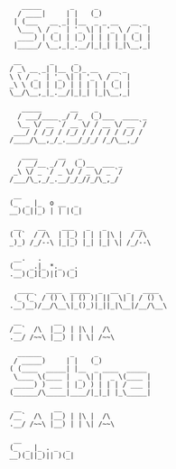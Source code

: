 
       _____       _     _
      / ____|     | |   (_)
     | (___   __ _| |__  _ _ __   __ _
      \___ \ / _` | '_ \| | '_ \ / _` |
      ____) | (_| | |_) | | | | | (_| |
     |_____/ \__,_|_.__/|_|_| |_|\__,_|

     __       _     _
    / _\ __ _| |__ (_)_ __   __ _
    \ \ / _` | '_ \| | '_ \ / _` |
    _\ \ (_| | |_) | | | | | (_| |
    \__/\__,_|_.__/|_|_| |_|\__,_|

       _____       __    _
      / ___/____ _/ /_  (_)___  ____ _
      \__ \/ __ `/ __ \/ / __ \/ __ `/
     ___/ / /_/ / /_/ / / / / / /_/ /
    /____/\__,_/_.___/_/_/ /_/\__,_/

       ____     __   _
      / __/__ _/ /  (_)__  ___ _
     _\ \/ _ `/ _ \/ / _ \/ _ `/
    /___/\_,_/_.__/_/_//_/\_,_/

     __
    (_  _ |_  o __  _
    __)(_||_) | | |(_|

     __    __    ___   _   _       __
    ( (`  / /\  | |_) | | | |\ |  / /\
    _)_) /_/--\ |_|_) |_| |_| \| /_/--\

     __.   .
    (__  _.|_ *._  _.
    .__)(_][_)|[ )(_]

      ____   ____  _____  _  __  _   ____
     (_ (_` / () \ | () )| ||  \| | / () \
    .__)__)/__/\__\|_()_)|_||_|\__|/__/\__\

     __        __
    /__`  /\  |__) | |\ |  /\
    .__/ /~~\ |__) | | \| /~~\

      ______       _     _
     / _____)     | |   (_)
    ( (____  _____| |__  _ ____  _____
     \____ \(____ |  _ \| |  _ \(____ |
     _____) ) ___ | |_) ) | | | / ___ |
    (______/\_____|____/|_|_| |_\_____|

     __        __
    /__`  /\  |__) | |\ |  /\
    .__/ /~~\ |__) | | \| /~~\

     __
    (_  _ |_ . _  _
    __)(_||_)|| )(_|

